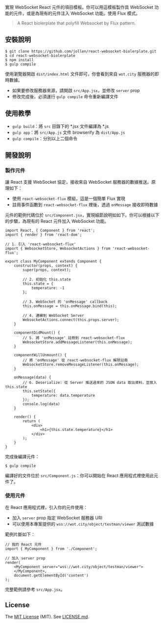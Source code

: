 
實現 WebSocket React 元件的項目模板。你可以用這模板製作具 WebSocket 功能的元件，或是為現有的元件注入 WebSocket 功能。使用 Flux 模式。

> A React biolerplate that polyfill Websocket by Flux pattern.

## 安裝說明

```
$ git clone https://github.com/jollen/react-websocket-biolerplate.git
$ cd react-websocket-biolerplate
$ npm install
$ gulp compile
```

使用瀏覽器開啟 ```dist/index.html``` 文件即可，你會看到來自 ```wot.city``` 服務器的即時數據。

* 如果要修改服務器來源，請開啟 ```src/App.jsx```，並修改 ```server``` prop
* 修改完成後，必須運行 ```gulp compile``` 命令重新編譯文件

## 使用教學

* ```gulp build```：將 ```src``` 目錄下的 *.jsx 文件編譯為 *.js
* ```gulp app```：將 ```src/App.js``` 文件 browserify 為 ```dist/App.js```
* ```gulp compile```：分別以上二個命令

## 開發說明

### 製作元件

讓 React 支援 WebSocket 協定，接收來自 WebSocket 服務器的數據推送。原理如下：

* 使用 ```react-websocket-flux``` 模組，這是一個簡單 Flux 實現
* 註冊事件函數到 ```react-websocket-flux``` 裡後，透過 ```onMessage``` 接收即時數據

元件的範例代碼位於 ```src/Component.jsx```，實現細節說明如如下。你可以根據以下的步驟，為現有的 React 元件加入 WebSocket 功能。

```
import React, { Component } from 'react';
import { render } from 'react-dom';

// 1. 引入 'react-websocket-flux'
import { WebsocketStore, WebsocketActions } from 'react-websocket-flux';

export class MyComponent extends Component {
    constructor(props, context) {
        super(props, context);

        // 2. 初始化 this.state
        this.state = {
            temperature: -1
        };

        // 3. WebSocket 的 'onMessage' callback
        this.onMessage = this.onMessage.bind(this);

        // 4. 連線到 WebSocket Server
        WebsocketActions.connect(this.props.server);
    }

    componentDidMount() {
        // 5. 將 'onMessage' 註冊到 react-websocket-flux
        WebsocketStore.addMessageListener(this.onMessage);
    }

    componentWillUnmount() {
        // 將 'onMessage' 從 react-websocket-flux 解除註冊       
        WebsocketStore.removeMessageListener(this.onMessage);      
    }

    onMessage(data) {
        // 6. Deserialize: 從 Server 推送過來的 JSON data 取出資料，並放入 this.state
        this.setState({
            temperature: data.temperature
        });
        console.log(data)
    }

    render() {
        return (    
            <div>
                <h1>{this.state.temperature}</h1>
            </div>
        );
    }
}
```

完成後編譯元件：

```
$ gulp compile
```

編譯好的文件位於 ```src/Component.js```：你可以開始在 React 應用程式裡使用此元件了。

### 使用元件

在 React 應用程式裡，引入你的元件使用：

* 加入 ```server``` prop 指定 WebSocket 服務器 URI
* 可以使用本專案提供的 ```wss://wot.city/object/testman/viewer``` 測試數據

範例片斷如下：

```
// 我的 React 元件
import { MyComponent } from './Component';

// 加入 server prop
render(
    <MyComponent server="wss://wot.city/object/testman/viewer">
    </MyComponent>,
    document.getElementById('content')
);
```

完整範例請參考 ```src/App.jsx```。

## License

The [MIT License](http://www.opensource.org/licenses/MIT) (MIT). See [LICENSE.md](LICENSE.md).
